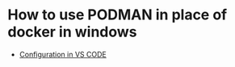 # How to use PODMAN in place of docker in windows

- [Configuration in VS CODE](https://dev.to/abbazs/how-to-use-podman-in-place-of-docker-in-windows-4iil)
